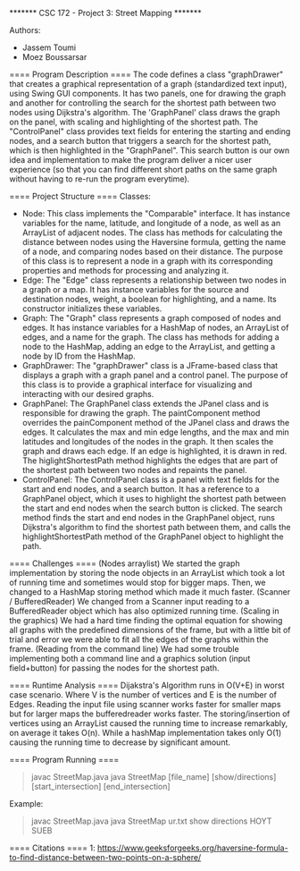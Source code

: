 ******* CSC 172 - Project 3: Street Mapping *******

Authors:
+ Jassem Toumi
+ Moez Boussarsar

==== Program Description ====
The code defines a class "graphDrawer" that creates a graphical representation of a graph (standardized text input), using Swing GUI components. It has two panels, one for drawing the graph and another for controlling the search for the shortest path between two nodes using Dijkstra's algorithm. The 'GraphPanel' class draws the graph on the panel, with scaling and highlighting of the shortest path. The
"ControlPanel" class provides text fields for entering the starting and ending nodes, and a search button that triggers a search for the shortest path, which is then highlighted in the "GraphPanel". This search button is our own idea and implementation to make the program deliver a nicer user experience (so that you can find different short paths on the same graph without having to re-run the program everytime). 

==== Project Structure ====
Classes:
- Node: This class implements the "Comparable" interface. It has instance variables for the name, latitude, and longitude of a node, as well as an ArrayList of adjacent nodes. The class has methods for calculating the distance between nodes using the Haversine formula, getting the name of a node, and comparing nodes based on their distance. The purpose of this class is to represent a node in a graph with its corresponding properties and methods for processing and analyzing it.
- Edge:
The "Edge" class represents a relationship between two nodes in a graph or a map. It has instance variables for the source and destination nodes, weight, a boolean for highlighting, and a name. Its constructor initializes these variables.
- Graph:
The "Graph" class represents a graph composed of nodes and edges. It has instance variables for a HashMap of nodes, an ArrayList of edges, and a name for the graph. The class has methods for adding a node to the HashMap, adding an edge to the ArrayList, and getting a node by ID from the HashMap.
- GraphDrawer:
The "graphDrawer" class is a JFrame-based class that displays a graph with a graph panel and a control panel. The purpose of this class is to provide a graphical interface for visualizing and interacting with our desired graphs.
- GraphPanel:
The GraphPanel class extends the JPanel class and is responsible for drawing the graph. The paintComponent method overrides the painComponent method of the JPanel class and draws the edges. It calculates the max and min edge lengths, and the max and min latitudes and longitudes of the nodes in the graph. It then scales the graph and draws each edge. If an edge is highlighted, it is drawn in red. The higlightShortestPath method highlights the edges that are part of the shortest path between two nodes and repaints the panel.
- ControlPanel:
The ControlPanel class is a panel with text fields for the start and end nodes, and a search button. It has a reference to a GraphPanel object, which it uses to highlight the shortest path between the start and end nodes when the search button is clicked. The search method finds the start and end nodes in the GraphPanel object, runs Dijkstra's algorithm to find the shortest path between them, and calls the highlightShortestPath method of the GraphPanel object to highlight the path.

==== Challenges ====
(Nodes arraylist)
We started the graph implementation by storing the node objects in an ArrayList which took a lot of running time and sometimes would stop for bigger maps. Then, we changed to a HashMap storing method which made it much faster. 
(Scanner / BufferedReader)
We changed from a Scanner input reading to a BufferedReader object which has also optimized running time. 
(Scaling in the graphics)
We had a hard time finding the optimal equation for showing all graphs with the predefined dimensions of the frame, but with a little bit of trial and error we were able to fit all the edges of the graphs within the frame. 
(Reading from the command line) 
We had some trouble implementing both a command line and a graphics solution (input field+button) for passing the nodes for the shortest path.


==== Runtime Analysis ====
Dijakstra's Algorithm runs in O(V+E) in worst case scenario. Where V is the number of vertices and E is the number of Edges. 
Reading the input file using scanner works faster for smaller maps but for larger maps the bufferedreader works faster. 
The storing/insertion of vertices using an ArrayList caused the running time to increase remarkably, on average it takes O(n). While a hashMap implementation takes only O(1) causing the running time to decrease by significant amount. 

==== Program Running ====
> javac StreetMap.java
> java StreetMap [file_name] [show/directions] [start_intersection] [end_intersection]

Example:
> javac StreetMap.java
> java StreetMap ur.txt show directions HOYT SUEB

==== Citations ====
1: https://www.geeksforgeeks.org/haversine-formula-to-find-distance-between-two-points-on-a-sphere/
